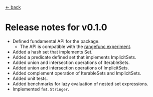 [<- back](../DOCS.md)

# Release notes for v0.1.0

- Defined fundamental API for the package.
    - The API is compatible with the [rangefunc experiment](https://go.dev/wiki/RangefuncExperiment).
- Added a hash set that implements Set.
- Added a predicate defined set that implements ImplicitSets.
- Added union and intersection operations of IterableSets.
- Added union and intersection operations of ImplicitSets.
- Added complement operation of IterableSets and ImplicitSets.
- Added unit tests.
- Added benchmarks for lazy evaluation of nested set expressions.
- Implemented `fmt.Stringer`.